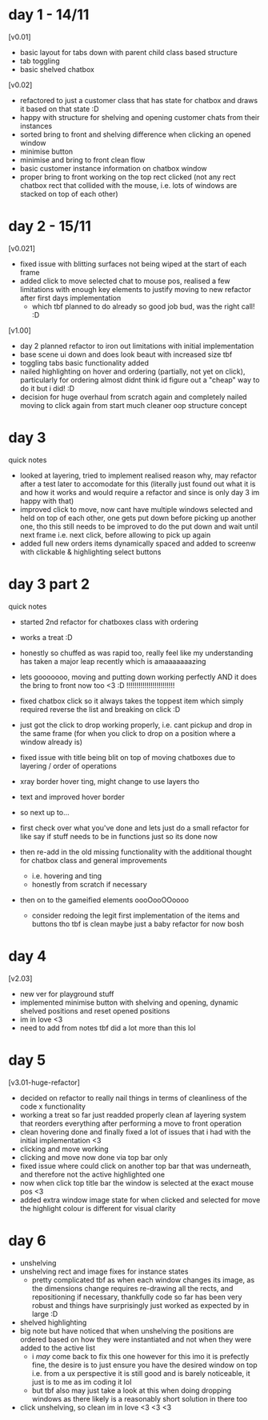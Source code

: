 # day 1 - 14/11

[v0.01]
- basic layout for tabs down with parent child class based structure
- tab toggling 
- basic shelved chatbox

[v0.02]
- refactored to just a customer class that has state for chatbox and draws it based on that state :D
- happy with structure for shelving and opening customer chats from their instances
- sorted bring to front and shelving difference when clicking an opened window
- minimise button
- minimise and bring to front clean flow
- basic customer instance information on chatbox window
- proper bring to front working on the top rect clicked (not any rect chatbox rect that collided with the mouse, i.e. lots of windows are stacked on top of each other)

# day 2 - 15/11
[v0.021]
- fixed issue with blitting surfaces not being wiped at the start of each frame
- added click to move selected chat to mouse pos, realised a few limitations with enough key elements to justify moving to new refactor after first days implementation
    - which tbf planned to do already so good job bud, was the right call! :D

[v1.00]
- day 2 planned refactor to iron out limitations with initial implementation
- base scene ui down and does look beaut with increased size tbf
- toggling tabs basic functionality added
- nailed highlighting on hover and ordering (partially, not yet on click), particularly for ordering almost didnt think id figure out a "cheap" way to do it but i did! :D
- decision for huge overhaul from scratch again and completely nailed moving to click again from start much cleaner oop structure concept


# day 3 
quick notes
- looked at layering, tried to implement realised reason why, may refactor after a test later to accomodate for this (literally just found out what it is and how it works and would require a refactor and since is only day 3 im happy with that)
- improved click to move, now cant have multiple windows selected and held on top of each other, one gets put down before picking up another one, tho this still needs to be improved to do the put down and wait until next frame i.e. next click, before allowing to pick up again 
- added full new orders items dynamically spaced and added to screenw with clickable & highlighting select buttons


# day 3 part 2
quick notes
- started 2nd refactor for chatboxes class with ordering
- works a treat :D
- honestly so chuffed as was rapid too, really feel like my understanding has taken a major leap recently which is amaaaaaaazing
- lets gooooooo, moving and putting down working perfectly AND it does the bring to front now too <3 :D !!!!!!!!!!!!!!!!!!!!!!!!
- fixed chatbox click so it always takes the toppest item which simply required reverse the list and breaking on click :D
- just got the click to drop working properly, i.e. cant pickup and drop in the same frame (for when you click to drop on a position where a window already is)
- fixed issue with title being blit on top of moving chatboxes due to layering / order of operations
- xray border hover ting, might change to use layers tho 
- text and improved hover border

- so next up to...
- first check over what you've done and lets just do a small refactor for like say if stuff needs to be in functions just so its done now
- then re-add in the old missing functionality with the additional thought for chatbox class and general improvements
    - i.e. hovering and ting
    - honestly from scratch if necessary
- then on to the gameified elements oooOooOOoooo
    - consider redoing the legit first implementation of the items and buttons tho tbf is clean maybe just a baby refactor for now bosh


# day 4
[v2.03]
- new ver for playground stuff
- implemented minimise button with shelving and opening, dynamic shelved positions and reset opened positions
- im in love <3
- need to add from notes tbf did a lot more than this lol


# day 5
[v3.01-huge-refactor]
- decided on refactor to really nail things in terms of cleanliness of the code x functionality
- working a treat so far just readded properly clean af layering system that reorders everything after performing a move to front operation
- clean hovering done and finally fixed a lot of issues that i had with the initial implementation <3
- clicking and move working
- clicking and move now done via top bar only
- fixed issue where could click on another top bar that was underneath, and therefore not the active highlighted one
- now when click top title bar the window is selected at the exact mouse pos <3
- added extra window image state for when clicked and selected for move the highlight colour is different for visual clarity


# day 6
- unshelving
- unshelving rect and image fixes for instance states
    - pretty complicated tbf as when each window changes its image, as the dimensions change requires re-drawing all the rects, and repositioning if necessary, thankfully code so far has been very robust and things have surprisingly just worked as expected by in large :D
- shelved highlighting
- big note but have noticed that when unshelving the positions are ordered based on how they were instantiated and not when they were added to the active list
    - i *may* come back to fix this one however for this imo it is prefectly fine, the desire is to just ensure you have the desired window on top
        i.e. from a ux perspective it is still good and is barely noticeable, it just is to me as im coding it lol
    - but tbf also may just take a look at this when doing dropping windows as there likely is a reasonably short solution in there too
- click unshelving, so clean im in love <3 <3 <3
